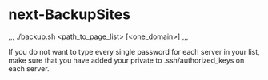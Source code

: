 # next-BackupSites

,,,
./backup.sh <path_to_page_list> [<one_domain>]
,,,

If you do not want to type every single password for each server in your list, make sure that you have added your private to .ssh/authorized_keys on each server.
